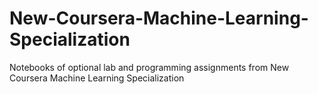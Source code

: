 # New-Coursera-Machine-Learning-Specialization
Notebooks of optional lab and programming assignments from New Coursera Machine Learning Specialization

